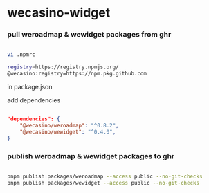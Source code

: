 # wecasino-widget


### pull weroadmap & wewidget packages from ghr

```sh

vi .npmrc

registry=https://registry.npmjs.org/
@wecasino:registry=https://npm.pkg.github.com

```

in package.json

add dependencies

```json

"dependencies": {
    "@wecasino/weroadmap": "^0.8.2",
    "@wecasino/wewidget": "^0.4.0",
}

```


### publish weroadmap & wewidget packages to ghr

```sh

pnpm publish packages/weroadmap --access public --no-git-checks
pnpm publish packages/wewidget --access public --no-git-checks

```